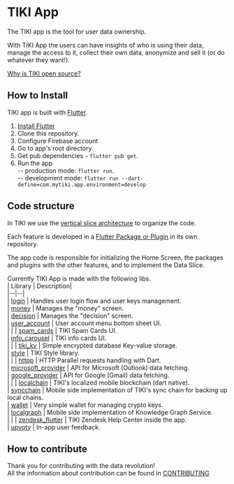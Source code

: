 
# TIKI App
The TIKI app is the tool for user data ownership.

With TIKI App the users can have insights of who is using their data, manage the access to it, collect their own data, anonymize and sell it (or do whatever they want!).

[Why is TIKI open source?](https://blog.mytiki.com/p/real-transparency-is-powerfu)

## How to Install

TIKI app is built with [Flutter](https://flutter.dev).

1. [Install Flutter](https://docs.flutter.dev/get-started/install)
2. Clone this repository.
3. Configure Firebase account
4. Go to app's root directory.
5. Get pub dependencies - `flutter pub get`.
6. Run the app  
   -- production mode: `flutter run`.  
   -- development mode: `flutter run --dart-define=com.mytiki.app.environment=develop`

## Code structure

In TIKI we use the [vertical slice architecture](https://jimmybogard.com/vertical-slice-architecture/) to organize the code.

Each feature is developed in a [Flutter Package or Plugin](https://docs.flutter.dev/development/packages-and-plugins/using-packages) in its own repository.

The app code is responsible for initializing the Home Screen, the packages and plugins with the other features, and to implement the Data Slice.


Currently TIKI App is made with the following libs.  
| Library | Description|  
|--|--|  
| [login](https://github.com/tiki/login) | Handles user login flow and user keys management.  
| [money](https://github.com/tiki/money) | Manages the "money" screen.  
| [decision](https://github.com/tiki/decision) | Manages the "decision" screen.  
| [user_account](https://github.com/tiki/user_account) | User account menu bottom sheet UI.  
|  |
| [spam_cards](https://github.com/tiki/spam_cards) | TIKI Spam Cards UI.  
| [info_carousel](https://github.com/tiki/info_carousel) | TIKI info cards UI.  
|  |
| [tiki_kv](https://github.com/tiki/tiki_kv) | Simple encrypted database Key-value storage.  
| [style](https://github.com/tiki/style) | TIKI Style library.  
|  |
| [httpp](https://github.com/tiki/httpp) | HTTP Parallel requests handling with Dart.  
| [microsoft_provider](https://github.com/tiki/microsoft_provider) | API for Microsoft (Outlook) data fetching.  
| [google_provider](https://github.com/tiki/google_provider) | API for Google (Gmail)  data fetching.  
|  |
| [localchain](https://github.com/tiki/localchain) | TIKI's localized mobile blockchain (dart native).  
| [syncchain](https://github.com/tiki/syncchain) | Mobile side implementation of TIKI's sync chain for backing up local chains.  
| [wallet](https://github.com/tiki/wallet) | Very simple wallet for managing crypto keys.  
| [localgraph](https://github.com/tiki/localgraph) | Mobile side implementation of Knowledge Graph Service.  
|   |
| [zendesk_flutter](https://github.com/tiki/zendesk_flutter) | TIKI Zendesk Help Center inside the app.  
| [upvoty](https://github.com/tiki/upvoty) | In-app user feedback.

## How to contribute
Thank you for contributing with the data revolution!  
All the information about contribution can be found in [CONTRIBUTING](https://github.com/tiki/app/CONTRIBUTING.md)
